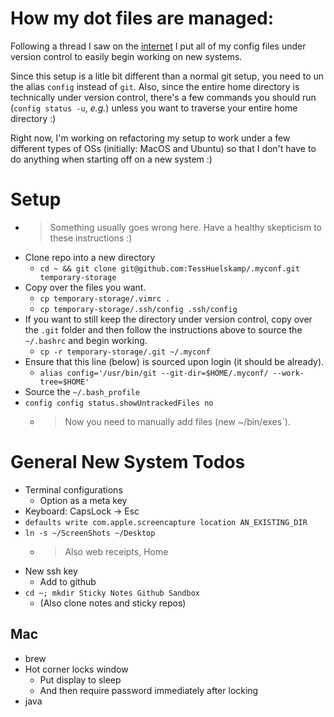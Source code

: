 # How my dot files are managed:
Following a thread I saw on the [internet](https://news.ycombinator.com/item?id=11070797) I put all of my config files under version control to easily begin working on new systems.

Since this setup is a litle bit different than a normal git setup, you need to un the alias `config` instead of `git`. Also, since the entire home directory is technically under version control, there's a few commands you should run (`config status -u`, _e.g._) unless you want to traverse your entire home directory :)

Right now, I'm working on refactoring my setup to work under a few different types of OSs (initially: MacOS and Ubuntu) so that I don't have to do anything when starting off on a new system :)

# Setup
* > Something usually goes wrong here. Have a healthy skepticism to these instructions :)
* Clone repo into a new directory
  * `cd ~ && git clone git@github.com:TessHuelskamp/.myconf.git temporary-storage`
* Copy over the files you want.
  * `cp temporary-storage/.vimrc .`
  * `cp temporary-storage/.ssh/config .ssh/config`
* If you want to still keep the directory under version control, copy over the
   `.git` folder and then follow the instructions above to source the `~/.bashrc` and begin working.
  * `cp -r temporary-storage/.git ~/.myconf`
* Ensure that this line (below) is sourced upon login (it should be already).
  * `alias config='/usr/bin/git --git-dir=$HOME/.myconf/ --work-tree=$HOME'`
* Source the `~/.bash_profile`
* `config config status.showUntrackedFiles no`
  * > Now you need to manually add files (new ~/bin/exes`).

# General New System Todos
* Terminal configurations
  * Option as a meta key
* Keyboard: CapsLock -> Esc
* `defaults write com.apple.screencapture location AN_EXISTING_DIR`
* `ln -s ~/ScreenShots ~/Desktop`
  * > Also web receipts, Home
* New ssh key
  * Add to github
* `cd ~; mkdir Sticky Notes Github Sandbox`
  * (Also clone notes and sticky repos)

## Mac
* brew
* Hot corner locks window
  * Put display to sleep
  * And then require password immediately after locking
* java
